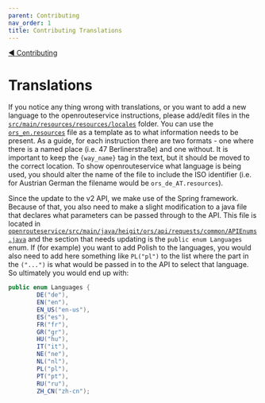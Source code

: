 ```yaml
---
parent: Contributing
nav_order: 1
title: Contributing Translations
---
```


[ :arrow_backward: Contributing](https://github.com/GIScience/openrouteservice/wiki/Contributing)
# Translations
If you notice any thing wrong with translations, or you want to add a new language to the openrouteservice instructions, please add/edit files in the [`src/main/resources/resources/locales`](https://github.com/GIScience/openrouteservice/tree/master/openrouteservice/src/main/resources/resources/locales) folder. You can use the [`ors_en.resources`](https://github.com/GIScience/openrouteservice/openrouteservice/src/main/resources/resources/locales/ors_en-US.resources) file as a template as to what information needs to be present.
As a guide, for each instruction there are two formats - one where there is a named place (i.e. 47 Berlinerstraße) and one without. It is important to keep the `{way_name}` tag in the text, but it should be moved to the correct location.
To show openrouteservice what language is being used, you should alter the name of the file to include the ISO identifier (i.e. for Austrian German the filename would be `ors_de_AT.resources`).

Since the update to the v2 API, we make use of the Spring framework. Because of that, you also need to make a slight modification to a java file that declares what parameters can be passed through to the API. This file is located in [`openrouteservice/src/main/java/heigit/ors/api/requests/common/APIEnums.java`](https://github.com/GIScience/openrouteservice/blob/master/openrouteservice/src/main/java/org/heigit/ors/api/requests/common/APIEnums.java) and the section that needs updating is the `public enum Languages` enum. If (for example) you want to add Polish to the languages, you would also need to add here something like `PL("pl")` to the list where the part in the `("...")` is what would be passed in to the API to select that language. So ultimately you would end up with:
```java
public enum Languages {
        DE("de"),
        EN("en"),
        EN_US("en-us"),
        ES("es"),
        FR("fr"),
        GR("gr"),
        HU("hu"),
        IT("it"),
        NE("ne"),
        NL("nl"),
        PL("pl"),
        PT("pt"),
        RU("ru"),
        ZH_CN("zh-cn");
```
